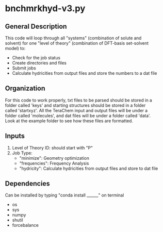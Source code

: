 # bnchmrkhyd-v3.py

## General Description
This code will loop through all "systems" (combination of solute and solvent) for one "level of theory" (combination of DFT-basis set-solvent model) to:
* Check for the job status
* Create directories and files
* Submit jobs
* Calculate hydricities from output files and store the numbers to a dat file

## Organization
For this code to work properly, txt files to be parsed should be stored in a folder called 'keys' and starting structures should be stored in a folder called 'startxyz'. All the TeraChem input and output files will be under a folder called 'molecules', and dat files will be under a folder called 'data'. Look at the example folder to see how these files are formatted.

## Inputs
1) Level of Theory ID: should start with "P"
2) Job Type:
   * "minimize": Geometry optimization
   * "frequencies": Frequency Analysis
   * "hydricity": Calculate hydricities from output files and store to dat file

## Dependencies
Can be installed by typing "conda install ______" on terminal
* os
* sys
* numpy
* shutil
* forcebalance
